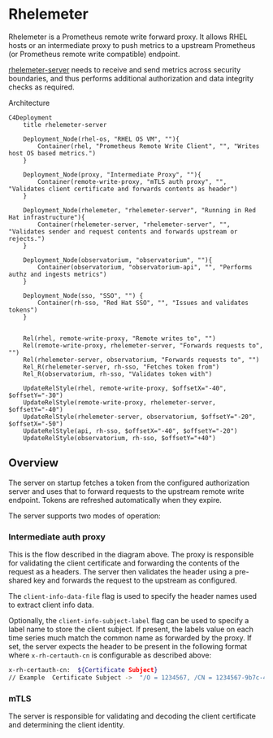 # Rhelemeter

Rhelemeter is a Prometheus remote write forward proxy. It allows RHEL hosts or an intermediate proxy to push metrics to
a upstream Prometheus (or Prometheus remote write compatible) endpoint.

[rhelemeter-server](https://github.com/openshift/telemeter/tree/master/cmd/rhelemeter-server) needs to receive
and send metrics across security boundaries, and thus performs additional authorization and data integrity checks as required.

Architecture
```mermaid
C4Deployment
    title rhelemeter-server

    Deployment_Node(rhel-os, "RHEL OS VM", ""){
        Container(rhel, "Prometheus Remote Write Client", "", "Writes host OS based metrics.")
    }

    Deployment_Node(proxy, "Intermediate Proxy", ""){
        Container(remote-write-proxy, "mTLS auth proxy", "", "Validates client certificate and forwards contents as header")
    }
        
    Deployment_Node(rhelemeter, "rhelemeter-server", "Running in Red Hat infrastructure"){
        Container(rhelemeter-server, "rhelemeter-server", "", "Validates sender and request contents and forwards upstream or rejects.")
    }
        
    Deployment_Node(observatorium, "observatorium", ""){
        Container(observatorium, "observatorium-api", "", "Performs authz and ingests metrics")
    }
        
    Deployment_Node(sso, "SSO", "") {
        Container(rh-sso, "Red Hat SSO", "", "Issues and validates tokens")
    }
        

    Rel(rhel, remote-write-proxy, "Remote writes to", "")
    Rel(remote-write-proxy, rhelemeter-server, "Forwards requests to", "")
    Rel(rhelemeter-server, observatorium, "Forwards requests to", "")
    Rel_R(rhelemeter-server, rh-sso, "Fetches token from")
    Rel_R(observatorium, rh-sso, "Validates token with")

    UpdateRelStyle(rhel, remote-write-proxy, $offsetX="-40", $offsetY="-30")   
    UpdateRelStyle(remote-write-proxy, rhelemeter-server, $offsetY="-40")
    UpdateRelStyle(rhelemeter-server, observatorium, $offsetY="-20", $offsetX="-50")
    UpdateRelStyle(api, rh-sso, $offsetX="-40", $offsetY="-20")
    UpdateRelStyle(observatorium, rh-sso, $offsetY="+40")
```

## Overview

The server on startup fetches a token from the configured authorization server and uses that to forward
requests to the upstream remote write endpoint. Tokens are refreshed automatically when they expire.

The server supports two modes of operation:

### Intermediate auth proxy
This is the flow described in the diagram above. The proxy is responsible for validating the client certificate and
forwarding the contents of the request as a headers. The server then validates the header using a pre-shared key
and forwards the request to the upstream as configured.

The `client-info-data-file` flag is used to specify the header names used to extract client info data.


Optionally, the `client-info-subject-label` flag can be used to specify a label name to store the client subject.
If present, the labels value on each time series much match the common name as forwarded by the proxy.
If set, the server expects the header to be present in the following format where `x-rh-certauth-cn` 
is configurable as described above:

```bash
x-rh-certauth-cn:  ${Certificate Subject}  
// Example  Certificate Subject ->  "/O = 1234567, /CN = 1234567-9b7c-48f6-8d5b-7654321```
```

### mTLS
The server is responsible for validating and decoding the client certificate and determining the client identity.

